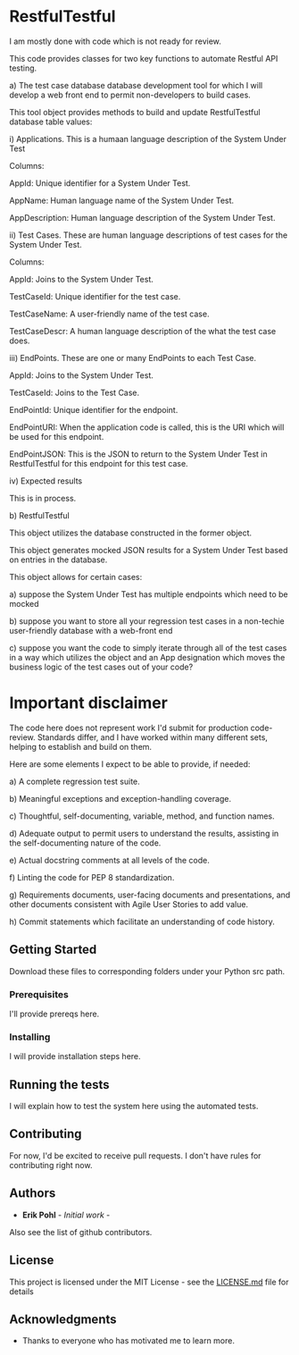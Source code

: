 # RestfulTestful

I am mostly done with code which is not ready for review.

This code provides classes for two key functions to automate Restful API testing.


a) The test case database database development tool for which I will develop a web front end to permit non-developers to build cases.

This tool object provides methods to build and update RestfulTestful database table values:

i) Applications.  This is a humaan language description of the System Under Test

Columns:

AppId: Unique identifier for a System Under Test.

AppName: Human language name of the System Under Test.

AppDescription: Human language description of the System Under Test.

ii) Test Cases.  These are human language descriptions of test cases for the System Under Test.

Columns:

AppId: Joins to the System Under Test.

TestCaseId: Unique identifier for the test case.

TestCaseName: A user-friendly name of the test case.

TestCaseDescr: A human language description of the what the test case does.

iii) EndPoints.  These are one or many EndPoints to each Test Case.

AppId: Joins to the System Under Test.

TestCaseId: Joins to the Test Case.

EndPointId: Unique identifier for the endpoint.

EndPointURI: When the application code is called, this is the URI which will be used for this endpoint.

EndPointJSON: This is the JSON to return to the System Under Test in RestfulTestful for this endpoint for this test case.

iv) Expected results

This is in process.


b) RestfulTestful

This object utilizes the database constructed in the former object.

This object generates mocked JSON results for a System Under Test based on entries in the database.

This object allows for certain cases:

a) suppose the System Under Test has multiple endpoints which need to be mocked

b) suppose you want to store all your regression test cases in a non-techie user-friendly database with a web-front end

c) suppose you want the code to simply iterate through all of the test cases in a way which utilizes the object and an App designation which moves the business logic of the test cases out of your code?



# Important disclaimer

The code here does not represent work I'd submit for production code-review.  Standards differ, and I have worked within many different
sets, helping to establish and build on them.

Here are some elements I expect to be able to provide, if needed:

a) A complete regression test suite.

b) Meaningful exceptions and exception-handling coverage.

c) Thoughtful, self-documenting, variable, method, and function names.

d) Adequate output to permit users to understand the results, assisting in the self-documenting nature of the code.

e) Actual docstring comments at all levels of the code.

f) Linting the code for PEP 8 standardization.

g) Requirements documents, user-facing documents and presentations, and other documents consistent with Agile User Stories to add value.

h) Commit statements which facilitate an understanding of code history.

## Getting Started

Download these files to corresponding folders under your Python src path.

### Prerequisites

I'll provide prereqs here.

### Installing

I will provide installation steps here.

## Running the tests

I will explain how to test the system here using the automated tests.

## Contributing

For now, I'd be excited to receive pull requests.  I don't have rules for contributing right now.

## Authors

* **Erik Pohl** - *Initial work* - 

Also see the list of github contributors.

## License

This project is licensed under the MIT License - see the [LICENSE.md](LICENSE.md) file for details

## Acknowledgments

* Thanks to everyone who has motivated me to learn more.
